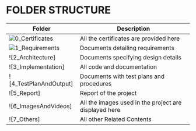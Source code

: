 # FOLDER STRUCTURE 

Folder	                      |                                        Description                              |
------------------------------|---------------------------------------------------------------------------------|
![0_Certificates](https://github.com/Hariprasath19/M1_Contact_Management_System/tree/main/0_Certificates)	              |                           All the certificates are provided here                |
![1_Requirements](https://github.com/Hariprasath19/M1_Contact_Management_System/tree/main/1_Requirements)	              |                           Documents detailing requirements                      |
![2_Architecture]	              |                           Documents specifying design details                   |
![3_Implementation]	            |                           All code and documentation                            |
![4_TestPlanAndOutput]	          |                           Documents with test plans and procedures              |
![5_Report]	                    |                           Report of the project                                 |
![6_ImagesAndVideos]	            |                        All the images used in the project are displayed here    |
![7_Others]	                    |                               All other Related Contents                        |
